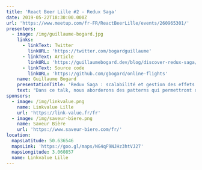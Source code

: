 ```yaml
---
title: 'React Beer Lille #2 - Redux Saga'
date: 2019-05-22T18:30:00.000Z
url: 'https://www.meetup.com/fr-FR/ReactBeerLille/events/260965301/'
presenters:
  - image: /img/guillaume-bogard.jpg
    links:
      - linkText: Twitter
        linkURL: 'https://twitter.com/bogardguillaume'
      - linkText: Article
        linkURL: 'https://guillaumebogard.dev/blog/discover-redux-saga/'
      - linkText: Source code
        linkURL: 'https://github.com/gbogard/online-flights'
    name: Guillaume Bogard
    presentationTitle: 'Redux Saga : scalabilité et gestion des effets de bord'
    text: "Dans ce talk, nous aborderons des patterns qui permettront de gérer les effets de bord dans les applications front-end, éviter certains bugs, et scaler en toute confiance \U0001F44C\nVous aurez besoin dans l'idéal d'une expérience de React et de Redux, ou d'un autre store similaire (Vuex)."
sponsors:
  - image: /img/linkvalue.png
    name: Linkvalue Lille
    url: 'https://link-value.fr/fr'
  - image: /img/saveur-biere.png
    name: Saveur Bière
    url: 'https://www.saveur-biere.com/fr/'
location:
  mapsLatitude: 50.636546
  mapsLink: 'https://goo.gl/maps/NG4qF9NJHz3htVJ27'
  mapsLongitude: 3.060857
  name: Linkvalue Lille
---
```


